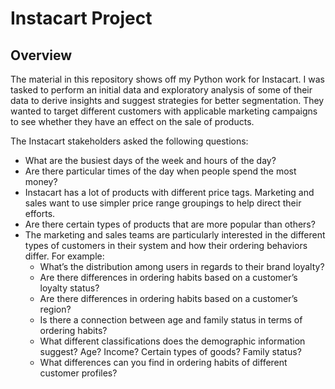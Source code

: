 # Instacart Project
## Overview

The material in this repository shows off my Python work for Instacart. I was tasked to perform an initial data and exploratory analysis of some of their data to derive insights and suggest strategies for better segmentation. They wanted to target different customers with applicable marketing campaigns to see whether they have an effect on the sale of products.  

The Instacart stakeholders asked the following questions:
* What are the busiest days of the week and hours of the day?
* Are there particular times of the day when people spend the most money?
* Instacart has a lot of products with different price tags. Marketing and sales want to use simpler price range groupings to help direct their efforts.
* Are there certain types of products that are more popular than others?
* The marketing and sales teams are particularly interested in the different types of customers in their system and how their ordering behaviors differ. For example:
  - What’s the distribution among users in regards to their brand loyalty?
  - Are there differences in ordering habits based on a customer’s loyalty status?
  - Are there differences in ordering habits based on a customer’s region? 
  - Is there a connection between age and family status in terms of ordering habits?
  - What different classifications does the demographic information suggest? Age? Income? Certain types of goods? Family  status? 
  - What differences can you find in ordering habits of different customer profiles?
